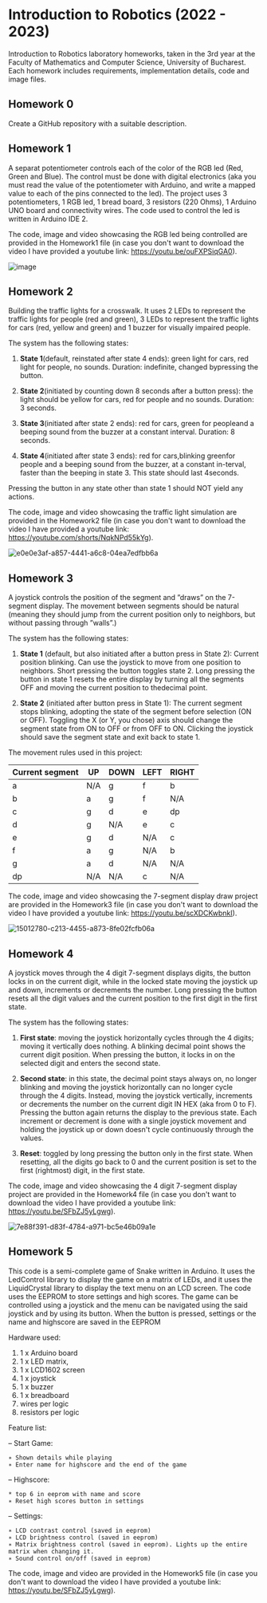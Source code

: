 # Introduction to Robotics (2022 - 2023)

Introduction to Robotics laboratory homeworks, taken in the 3rd year at the Faculty of Mathematics and Computer Science, University of Bucharest. 
Each homework includes requirements, implementation details, code and image files.

## Homework 0

Create a GitHub repository with a suitable description.

## Homework 1

A separat potentiometer controls each of the color of the RGB led (Red, Green and Blue). The control must be done with digital electronics (aka you must read the value of the potentiometer with Arduino, and write a mapped value to each of the pins connected to the led). The project uses 3 potentiometers, 1 RGB led, 1 bread board, 3 resistors (220 Ohms), 1 Arduino UNO board and connectivity wires. The code used to control the led is written in Arduino IDE 2.

The code, image and video showcasing the RGB led being controlled are provided in the Homework1 file (in case you don't want to download the video I have provided a youtube link: https://youtu.be/ouFXPSiqGA0).

![image](https://user-images.githubusercontent.com/73032808/198399772-9b0410f8-1966-418c-9673-1a74f16d3940.jpg)

## Homework 2

Building the traffic lights for a crosswalk. It uses 2 LEDs to represent the traffic lights for people (red and green), 3 LEDs to represent the traffic lights for cars (red, yellow and green) and 1 buzzer for visually impaired people.

The system has the following states:

1. **State 1**(default, reinstated after state 4 ends): green light for cars, red light for people, no sounds. Duration:  indefinite, changed bypressing the button.

2. **State 2**(initiated by counting down 8 seconds after a button press): the light should be yellow for cars, red for people and no sounds. Duration: 3 seconds.

3. **State 3**(initiated after state 2 ends): red for cars, green for peopleand a beeping sound from the buzzer at a constant interval. Duration: 8 seconds.

4. **State 4**(initiated after state 3 ends): red for cars,blinking greenfor people and a beeping sound from the buzzer, at a constant in-terval, faster than the beeping in state 3. This state should last 4seconds.

Pressing the button in any state other than state 1 should NOT yield any actions.

The code, image and video showcasing the traffic light simulation are provided in the Homework2 file (in case you don't want to download the video I have provided a youtube link: https://youtube.com/shorts/NqkNPd55kYg).

![e0e0e3af-a857-4441-a6c8-04ea7edfbb6a](https://user-images.githubusercontent.com/73032808/199785659-5a2c6bf2-a29e-4671-a4db-343906ebf0fb.jpg)

## Homework 3

A joystick controls the position of the segment and ”draws” on the 7-segment display. The movement between segments should be natural (meaning they should jump from the current position only to neighbors, but without passing through ”walls”.) 

The system has the following states:

1. **State 1** (default, but also initiated after a button press in State 2): Current position blinking. Can use the joystick to move from one position to neighbors. Short pressing the button toggles state 2. Long pressing the button in state 1 resets the entire display by turning all the segments OFF and moving the current position to thedecimal point.

2. **State 2** (initiated after   button press in State 1): The current segment stops blinking, adopting the state of the segment before selection (ON or OFF). Toggling the X (or Y, you chose) axis should change the segment state from ON to OFF or from OFF to ON. Clicking the joystick should save the segment state and exit back to state 1.

The movement rules used in this project:

| Current segment | UP   | DOWN | LEFT    | RIGHT | 
| --------------- | ---- | ---- | ------- | ----- |
|        a        | N/A  | g    |    f    |   b   |
|        b        |  a   | g    |    f    |  N/A  |
|        c        |  g   | d    |    e    |   dp  | 
|        d        |   g  | N/A  |     e   |    c  |
|        e        |   g  |  d   |    N/A  |    c  | 
|        f        |   a  |  g   |    N/A  |    b  |
|        g        |   a  |  d   |    N/A  |   N/A |
|        dp       |  N/A | N/A  |     c   |   N/A |

The code, image and video showcasing the 7-segment display draw project are provided in the Homework3 file (in case you don't want to download the video I have provided a youtube link: https://youtu.be/scXDCKwbnkI).

![15012780-c213-4455-a873-8fe02fcfb06a](https://user-images.githubusercontent.com/73032808/201104272-8b5c25c2-591d-4ab6-b66b-cd5cabcb6a6b.jpg)

## Homework 4

A joystick moves through the 4 digit 7-segment displays digits, the button locks in on the current digit, while in the locked state moving the joystick up and down, increments or decrements the number. Long pressing the button resets all the digit values and the current position to the first digit in the first state.

The system has the following states:

1. **First state**: moving the joystick horizontally cycles through the 4 digits; moving it vertically does nothing. A blinking decimal point shows the current digit position. When pressing the button, it locks in on the selected digit and enters the second state.

2. **Second state**: in this state, the decimal point stays always on, no longer blinking and moving the joystick horizontally can no longer cycle through the 4  digits. Instead, moving the joystick vertically, increments or decrements the number on the current digit IN HEX (aka from  0 to F). Pressing the button again returns the display to the previous state. Each increment or decrement is done with a single joystick movement and holding the joystick up or down doesn't cycle continuously through the values.

3. **Reset**: toggled by long pressing the button only in the first state. When resetting, all the digits go back to 0 and the current position is set to the first (rightmost) digit, in the first state.

The code, image and video showcasing the 4 digit 7-segment display project are provided in the Homework4 file (in case you don't want to download the video I have provided a youtube link: https://youtu.be/SFbZJ5yLgwg).

![7e88f391-d83f-4784-a971-bc5e46b09a1e](https://user-images.githubusercontent.com/73032808/202317505-cf82e127-5ed3-4ddf-8bc1-35596af162cd.jpg)

## Homework 5

This code is a  semi-complete game of Snake written in Arduino. It uses the LedControl library to display the game on a matrix of LEDs, and it uses the LiquidCrystal library to display the text menu on an LCD screen. The code uses the EEPROM to store settings and high scores. The game can be controlled using a joystick and the menu can be navigated using the said joystick and by using its button. When the button is pressed, settings or the name and highscore are saved in the EEPROM

Hardware used:

  1. 1 x Arduino board 
  2. 1 x LED matrix, 
  3. 1 x LCD1602 screen
  4. 1 x joystick
  5. 1 x buzzer
  6. 1 x breadboard
  7. wires per logic
  8. resistors per logic
  
Feature list:

  – Start Game: 
  
    ∗ Shown details while playing
    ∗ Enter name for highscore and the end of the game
  – Highscore: 
  
    * top 6 in eeprom with name and score
    ∗ Reset high scores button in settings
  – Settings:
  
    ∗ LCD contrast control (saved in eeprom)
    ∗ LCD brightness control (saved in eeprom)
    ∗ Matrix brightness control (saved in eeprom). Lights up the entire matrix when changing it.
    ∗ Sound control on/off (saved in eeprom)
    
The code, image and video are provided in the Homework5 file (in case you don't want to download the video I have provided a youtube link: https://youtu.be/SFbZJ5yLgwg).




